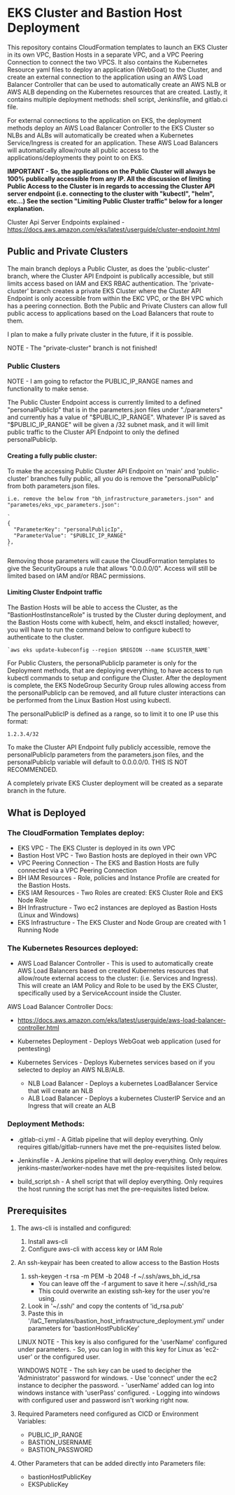 <h1>EKS Cluster and Bastion Host Deployment</h1>

This repository contains CloudFormation templates to launch an EKS Cluster in its own VPC, Bastion Hosts in a separate VPC, and a VPC Peering Connection to connect the two VPCS. It also contains the Kubernetes Resource yaml files to deploy an application (WebGoat) to the Cluster, and create an external connection to the application using an AWS Load Balancer Controller that can be used to automatically create an AWS NLB or AWS ALB depending on the Kubernetes resources that are created. Lastly, it contains multiple deployment methods: shell script, Jenkinsfile, and gitlab.ci file.

For external connections to the application on EKS, the deployment methods deploy an AWS Load Balancer Controller to the EKS Cluster so NLBs and ALBs will automatically be created when a Kubernetes Service/Ingress is created for an application. These AWS Load Balancers will automatically allow/route all public access to the applications/deployments they point to on EKS.

<b>IMPORTANT - So, the applications on the Public Cluster will always be 100% publically accessible from any IP. All the discussion of limiting Public Access to the Cluster is in regards to accessing the Cluster API server endpoint (i.e. connecting to the cluster with "kubectl", "helm", etc...) See the section "Limiting Public Cluster traffic" below for a longer explanation.</b>

Cluster Api Server Endpoints explained - https://docs.aws.amazon.com/eks/latest/userguide/cluster-endpoint.html


<h2>Public and Private Clusters</h2>

The main branch deploys a Public Cluster, as does the 'public-cluster' branch, where the Cluster API Endpoint is publically accessible, but still limits access based on IAM and EKS RBAC authentication. The 'private-cluster' branch creates a private EKS Cluster where the Cluster API Endpoint is only accessible from within the EKC VPC, or the BH VPC which has a peering connection. Both the Public and Private Clusters can allow full public access to applications based on the Load Balancers that route to them.

I plan to make a fully private cluster in the future, if it is possible.

NOTE - The "private-cluster" branch is not finished!

<h3>Public Clusters</h3>

NOTE - I am going to refactor the PUBLIC_IP_RANGE names and functionality to make sense.

The Public Cluster Endpoint access is currently limited to a defined "personalPublicIp" that is in the parameters.json files under "./parameters" and currently has a value of "$PUBLIC_IP_RANGE". Whatever IP is saved as "$PUBLIC_IP_RANGE" will be given a /32 subnet mask, and it will limit public traffic to the Cluster API Endpoint to only the defined personalPublicIp.

<h4>Creating a fully public cluster:</h4>

To make the accessing Public Cluster API Endpoint on 'main' and 'public-cluster' branches fully public, all you do is remove the "personalPublicIp" from both parameters.json files.

    i.e. remove the below from "bh_infrastructure_parameters.json" and "parametes/eks_vpc_parameters.json":
    
    `
    {
      "ParameterKey": "personalPublicIp",
      "ParameterValue": "$PUBLIC_IP_RANGE"
    },
    `

Removing those parameters will cause the CloudFormation templates to give the SecurityGroups a rule that allows "0.0.0.0/0". Access will still be limited based on IAM and/or RBAC permissions.

<h4>Limiting Cluster Endpoint traffic</h4>

The Bastion Hosts will be able to access the Cluster, as the "BastionHostInstanceRole" is trusted by the Cluster during deployment, and the Bastion Hosts come with kubectl, helm, and eksctl installed; however, you will have to run the command below to configure kubectl to authenticate to the cluster.

    `aws eks update-kubeconfig --region $REGION --name $CLUSTER_NAME`

For Public Clusters, the personalPublicIp parameter is only for the Deployment methods, that are deploying everything, to have access to run kubectl commands to setup and configure the Cluster. After the deployment is complete, the EKS NodeGroup Security Group rules allowing access from the personalPublicIp can be removed, and all future cluster interactions can be performed from the Linux Bastion Host using kubectl.

The personalPublicIP is defined as a range, so to limit it to one IP use this format:

    1.2.3.4/32

To make the Cluster API Endpoint fully publicly accessible, remove the personalPublicIp parameters from the parameters.json files, and the personalPublicIp variable will default to 0.0.0.0/0. THIS IS NOT RECOMMENDED.

A completely private EKS Cluster deployment will be created as a separate branch in the future.

<h2>What is Deployed</h2>

<h3>The CloudFormation Templates deploy:</h3>

- EKS VPC - The EKS Cluster is deployed in its own VPC
- Bastion Host VPC - Two Bastion hosts are deployed in their own VPC
- VPC Peering Connection - The EKS and Bastion Hosts are fully connected via a VPC Peering Connection
- BH IAM Resources - Role, policies and Instance Profile are created for the Bastion Hosts.
- EKS IAM Resources - Two Roles are created: EKS Cluster Role and EKS Node Role
- BH Infrastructure - Two ec2 instances are deployed as Bastion Hosts (Linux and Windows)
- EKS Infrastructure - The EKS Cluster and Node Group are created with 1 Running Node

<h3>The Kubernetes Resources deployed:</h3>

- AWS Load Balancer Controller - This is used to automatically create AWS Load Balancers based on created Kubernetes resources that allow/route external access to the cluster: (i.e. Services and Ingress). This will create an IAM Policy and Role to be used by the EKS Cluster, specifically used by a ServiceAccount inside the Cluster.

AWS Load Balancer Controller Docs:
- https://docs.aws.amazon.com/eks/latest/userguide/aws-load-balancer-controller.html

- Kubernetes Deployment - Deploys WebGoat web application (used for pentesting)
- Kubernetes Services - Deploys Kubernetes services based on if you selected to deploy an AWS NLB/ALB.

     - NLB Load Balancer - Deploys a kubernetes LoadBalancer Service that will create an NLB
     - ALB Load Balancer - Deploys a kubernetes ClusterIP Service and an Ingress that will create an ALB

<h3>Deployment Methods:</h3>

- .gitlab-ci.yml - A Gitlab pipeline that will deploy everything. Only requires gitlab/gitlab-runners have met the pre-requisites listed below.

- Jenkinsfile - A Jenkins pipeline that will deploy everything. Only requires jenkins-master/worker-nodes have met the pre-requisites listed below.

- build_script.sh - A shell script that will deploy everything. Only requires the host running the script has met the pre-requisites listed below.

<h2>Prerequisites</h2>

1. The aws-cli is installed and configured:
    1. Install aws-cli
    2. Configure aws-cli with access key or IAM Role

2. An ssh-keypair has been created to allow access to the Bastion Hosts
    1. ssh-keygen -t rsa -m PEM -b 2048 -f ~/.ssh/aws_bh_id_rsa
        - You can leave off the -f argument to save it here ~/.ssh/id_rsa
        - This could overwrite an existing ssh-key for the user you're using.
    2. Look in '~/.ssh/' and copy the contents of 'id_rsa.pub' 
    3. Paste this in '/IaC_Templates/bastion_host_infrastructure_deployment.yml' under parameters for 'bastionHostPublicKey'

    LINUX NOTE - This key is also configured for the 'userName' configured under parameters.
               - So, you can log in with this key for Linux as 'ec2-user' or the configured user.

    WINDOWS NOTE - The ssh key can be used to decipher the 'Administrator' password for windows.
                 - Use 'connect' under the ec2 instance to decipher the password.
                 - 'userName' added can log into windows instance with 'userPass' configured.
                 - Logging into windows with configured user and password isn't working right now. 

3. Required Parameters need configured as CICD or Environment Variables:
    - PUBLIC_IP_RANGE
    - BASTION_USERNAME
    - BASTION_PASSWORD

4. Other Parameters that can be added directly into Parameters file:
    - bastionHostPublicKey
    - EKSPublicKey
